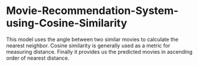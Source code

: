 # Movie-Recommendation-System-using-Cosine-Similarity
This model uses the angle between two similar movies to calculate the nearest neighbor. Cosine similarity is generally used as a metric for measuring distance. Finally it provides us the predicted movies in ascending order of nearest distance.
